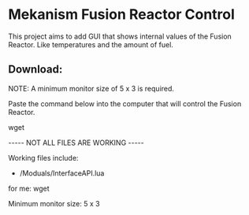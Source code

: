# Mekanism Fusion Reactor Control 

This project aims to add GUI that shows internal values of the Fusion Reactor. Like temperatures and the amount of fuel.      


## Download:

NOTE: A minimum monitor size of 5 x 3 is required.

Paste the command below into the computer that will control the Fusion Reactor.

wget 
        
----- NOT ALL FILES ARE WORKING -----

Working files include:
   
  - /Moduals/InterfaceAPI.lua








































for me: wget 



Minimum monitor size: 5 x 3
